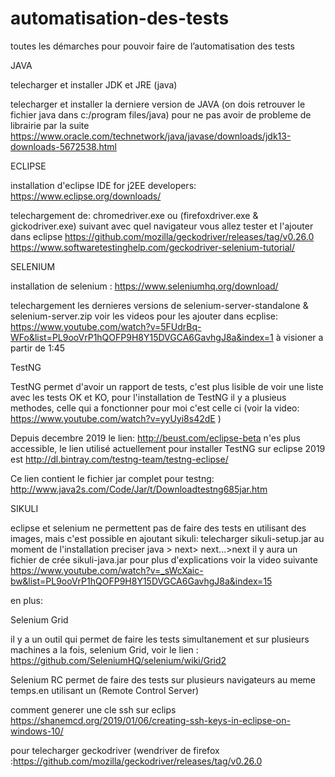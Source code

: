 # automatisation-des-tests
toutes les démarches pour pouvoir faire de l’automatisation des tests

JAVA

telecharger et installer JDK et JRE (java)

telecharger et installer la derniere version de JAVA (on dois retrouver le fichier java dans c:/program files/java) pour ne pas avoir de probleme de librairie par la suite https://www.oracle.com/technetwork/java/javase/downloads/jdk13-downloads-5672538.html

ECLIPSE

installation d'eclipse IDE for j2EE developers: https://www.eclipse.org/downloads/

telechargement de: chromedriver.exe ou (firefoxdriver.exe & gickodriver.exe) suivant avec quel navigateur vous allez tester et l'ajouter dans eclipse 
https://github.com/mozilla/geckodriver/releases/tag/v0.26.0
https://www.softwaretestinghelp.com/geckodriver-selenium-tutorial/

SELENIUM

installation de selenium : https://www.seleniumhq.org/download/

telechargement les dernieres versions de selenium-server-standalone & selenium-server.zip voir les videos pour les ajouter dans ecplise:
https://www.youtube.com/watch?v=5FUdrBq-WFo&list=PL9ooVrP1hQOFP9H8Y15DVGCA6GavhgJ8a&index=1 à visioner a partir de 1:45

TestNG

TestNG permet d'avoir un rapport de tests, c'est plus lisible de voir une liste avec les tests OK et KO,
pour l'installation de TestNG il y a plusieus methodes, celle qui a fonctionner pour moi c'est celle ci (voir la video: https://www.youtube.com/watch?v=yyUyi8s42dE )

Depuis decembre 2019 le lien: http://beust.com/eclipse-beta n'es plus accessible, le lien utilisé actuellement pour installer TestNG sur eclipse 2019 est http://dl.bintray.com/testng-team/testng-eclipse/ 

Ce lien contient le fichier jar complet pour testng: http://www.java2s.com/Code/Jar/t/Downloadtestng685jar.htm

SIKULI

eclipse et selenium ne permettent pas de faire des tests en utilisant des images, mais c'est possible en ajoutant sikuli:
telecharger sikuli-setup.jar au moment de l'installation preciser java > next> next...>next
il y aura un fichier de crée sikuli-java.jar
pour plus d'explications voir la video suivante https://www.youtube.com/watch?v=_sWcXaic-bw&list=PL9ooVrP1hQOFP9H8Y15DVGCA6GavhgJ8a&index=15 

en plus:

Selenium Grid

il y a un outil qui permet de faire les tests simultanement et sur plusieurs machines a la fois, selenium Grid, voir le lien :
https://github.com/SeleniumHQ/selenium/wiki/Grid2

Selenium RC
permet de faire des tests sur plusieurs navigateurs au meme temps.en utilisant un (Remote Control Server)

comment generer une cle ssh sur eclips 
https://shanemcd.org/2019/01/06/creating-ssh-keys-in-eclipse-on-windows-10/

pour telecharger geckodriver (wendriver de firefox :https://github.com/mozilla/geckodriver/releases/tag/v0.26.0
